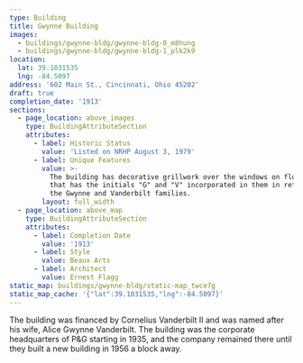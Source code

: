```yaml
---
type: Building
title: Gwynne Building
images:
  - buildings/gwynne-bldg/gwynne-bldg-0_m8hung
  - buildings/gwynne-bldg/gwynne-bldg-1_plk2k9
location:
  lat: 39.1031535
  lng: -84.5097
address: '602 Main St., Cincinnati, Ohio 45202'
draft: true
completion_date: '1913'
sections:
  - page_location: above_images
    type: BuildingAttributeSection
    attributes:
      - label: Historic Status
        value: 'Listed on NRHP August 3, 1979'
      - label: Unique Features
        value: >-
          The building has decorative grillwork over the windows on floors 4-9
          that has the initials "G" and "V" incorporated in them in reference to
          the Gwynne and Vanderbilt families.
        layout: full_width
  - page_location: above_map
    type: BuildingAttributeSection
    attributes:
      - label: Completion Date
        value: '1913'
      - label: Style
        value: Beaux Arts
      - label: Architect
        value: Ernest Flagg
static_map: buildings/gwynne-bldg/static-map_twce7g
static_map_cache: '{"lat":39.1031535,"lng":-84.5097}'
---
```


The building was financed by Cornelius Vanderbilt II and was named after his wife, Alice Gwynne Vanderbilt. The building was the corporate headquarters of P&G starting in 1935, and the company remained there until they built a new building in 1956 a block away.
